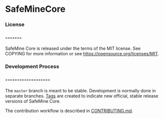 # SafeMineCore

### License
### -------

SafeMine Core is released under the terms of the MIT license. See COPYING for more information or see https://opensource.org/licenses/MIT.

### Development Process
### -------------------

The `master` branch is meant to be stable. Development is normally done in separate branches.
[Tags](https://github.com/safemine/SafeMineCore/tags) are created to indicate new official,
stable release versions of SafeMine Core.

The contribution workflow is described in [CONTRIBUTING.md](CONTRIBUTING.md).
